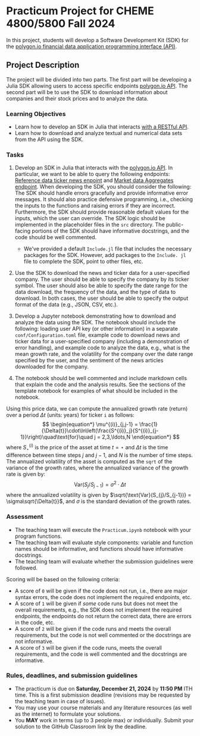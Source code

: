 # Practicum Project for CHEME 4800/5800 Fall 2024
In this project, students will develop a Software Development Kit (SDK) for the [polygon.io financial data application programming interface (API)](https://polygon.io).

## Project Description
The project will be divided into two parts. The first part will be developing a Julia SDK allowing users to access specific endpoints [polygon.io API](https://polygon.io). The second part will be to use the SDK to download information about companies and their stock prices and to analyze the data.

### Learning Objectives
- Learn how to develop an SDK in Julia that interacts [with a RESTful API]().
- Learn how to download and analyze textual and numerical data sets from the API using the SDK.

### Tasks
1. Develop an SDK in Julia that interacts with the [polygon.io API](https://polygon.io). In particular, we want to be able to query the following endpoints: [Reference data ticker news enpoint](https://polygon.io/docs/stocks/get_v2_reference_news) and [Market data Aggregates endpoint](https://polygon.io/docs/stocks/get_v2_aggs_ticker__stocksticker__range__multiplier___timespan___from___to). When developing the SDK, you should consider the following:
    The SDK should handle errors gracefully and provide informative error messages. It should also practice defensive programming, i.e., checking the inputs to the functions and raising errors if they are incorrect. Furthermore, the SDK should provide reasonable default values for the inputs, which the user can override.
    The SDK logic should be implemented in the placeholder files in the `src` directory. The public-facing portions of the SDK should have informative docstrings, and the code should be well commented.
    - We've provided a default `Include.jl` file that includes the necessary packages for the SDK. However, add packages to the `Include. jl` file to complete the SDK, point to other files, etc.

2. Use the SDK to download the news and ticker data for a user-specified company. The user should be able to specify the company by its ticker symbol. The user should also be able to specify the date range for the data download, the frequency of the data, and the type of data to download. In both cases, the user should be able to specify the output format of the data (e.g., JSON, CSV, etc.).

4. Develop a Jupyter notebook demonstrating how to download and analyze the data using the SDK. The notebook should include the following: loading user API key (or other information) in a separate `conf/Configuration.toml` file, example code to download news and ticker data for a user-specified company (including a demonstration of error handling), and example code to analyze the data, e.g., what is the mean growth rate, and the volatility for the company over the date range specified by the user, and the sentiment of the news articles downloaded for the company.

5. The notebook should be well commented and include markdown cells that explain the code and the analysis results. See the sections of the template notebook for examples of what should be included in the notebook.

Using this price data, we can compute the annualized growth rate (return) over a period $\Delta{t}$ (units: years) for ticker `i` as follows:
$$
\begin{equation*}
\mu^{(i)}_{j,j-1} = \frac{1}{\Delta{t}}\cdot\ln\left(\frac{S^{(i)}_j}{S^{(i)}_{j-1}}\right)\quad\text{for}\quad j = 2,3,\ldots,N
\end{equation*}
$$
where $S^{(i)}_{\star}$ is the price of the asset at time $t = \star$ and $\Delta{t}$ is the time difference between time steps $j$ and $j-1$, and $N$ is the number of time steps. The annualized volatility of the asset is computed as the `sqrt` of the variance of the growth rates, where the annualized variance of the growth rate is given by:
$$
\begin{equation*}
\text{Var}(S_{j}/S_{j-1}) = \sigma^{2}\cdot\Delta{t}
\end{equation*}
$$
where the annualized volatility is given by $\sqrt{\text{Var}(S_{j}/S_{j-1})} = \sigma\sqrt{\Delta{t}}$, and $\sigma$ is the standard deviation of the growth rates.

### Assessment
* The teaching team will execute the `Practicum.ipynb` notebook with your program functions. 
* The teaching team will evaluate style components: variable and function names should be informative, and functions should have informative docstrings. 
* The teaching team will evaluate whether the submission guidelines were followed.

Scoring will be based on the following criteria:
- A score of `0` will be given if the code does not run, i.e., there are major syntax errors, the code does not implement the required endpoints, etc.
- A score of `1` will be given if _some_ code runs but does not meet the overall requirements, e.g., the SDK does not implement the required endpoints, the endpoints do not return the correct data, there are errors in the code, etc.
- A score of `2` will be given if the code runs and meets the overall requirements, but the code is not well commented or the docstrings are not informative.
- A score of `3` will be given if the code runs, meets the overall requirements, and the code is well commented and the docstrings are informative.

### Rules, deadlines, and submission guidelines
* The practicum is due on __Saturday, December 21, 2024__ by __11:50 PM__ ITH time. This is a first submission deadline (revisions may be requested by the teaching team in case of issues).
* You may use your course materials and any literature resources (as well as the internet) to formulate your solutions.
* You __MAY__ work in terms (up to 3 people max) or individually. Submit your solution to the GitHub Classroom link by the deadline.